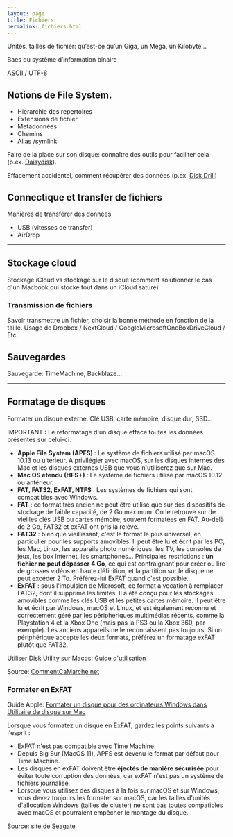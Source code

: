 ```yaml
---
layout: page
title: Fichiers
permalink: fichiers.html
---
```


Unités, tailles de fichier: qu’est-ce qu’un Giga, un Mega, un Kilobyte... 

Baes du système d’information binaire 

ASCII / UTF-8 

## Notions de File System.  

- Hierarchie des repertoires 
- Extensions de fichier 
- Metadonnées 
- Chemins 
- Alias /symlink 

Faire de la place sur son disque: connaître des outils pour faciliter cela (p.ex. [Daisydisk](https://daisydiskapp.com/)). 

Effacement accidentel, comment récupérer des données (p.ex. [Disk Drill](https://www.cleverfiles.com/fr/))

## Connectique et transfer de fichiers

Manières de transférer des données

- USB (vitesses de transfer)
- AirDrop

***

## Stockage cloud

Stockage iCloud vs stockage sur le disque (comment solutionner le cas d'un Macbook qui stocke tout dans un iCloud saturé) 

### Transmission de fichiers

Savoir transmettre un fichier, choisir la bonne méthode en fonction de la taille. Usage de Dropbox / NextCloud / GoogleMicrosoftOneBoxDriveCloud / Etc.  

## Sauvegardes

Sauvegarde: TimeMachine, Backblaze... 

***

## Formatage de disques

Formater un disque externe. Clé USB, carte mémoire, disque dur, SSD...

IMPORTANT : Le reformatage d'un disque efface toutes les données présentes sur celui-ci.

- **Apple File System (APFS)** : Le système de fichiers utilisé par macOS 10.13 ou ultérieur. À privilégier avec macOS, sur les disques internes des Mac et les disques externes USB que vous n'utiliserez que sur Mac.
- **Mac OS étendu (HFS+)** : Le système de fichiers utilisé par macOS 10.12 ou antérieur.
- **FAT, FAT32, ExFAT, NTFS** : Les systèmes de fichiers qui sont compatibles avec Windows.
- **FAT** : ce format très ancien ne peut être utilisé que sur des dispositifs de stockage de faible capacité, de 2 Go maximum. On le retrouve sur de vieilles clés USB ou cartes mémoire, souvent formatées en FAT. Au-delà de 2 Go, FAT32 et exFAT ont pris la relève.
- **FAT32** : bien que vieillissant, c'est le format le plus universel, en particulier pour les supports amovibles. Il peut être lu et écrit par les PC, les Mac, Linux, les appareils photo numériques, les TV, les consoles de jeux, les box Internet, les smartphones... Principales restrictions : **un fichier ne peut dépasser 4 Go**, ce qui est contraignant pour créer ou lire de grosses vidéos en haute définition, et la partition sur le disque ne peut excéder 2 To. Préférez-lui ExFAT quand c'est possible.
- **ExFAT** : sous l'impulsion de Microsoft, ce format a vocation à remplacer FAT32, dont il supprime les limites. Il a été conçu pour les stockages amovibles comme les clés USB et les petites cartes mémoire. Il peut être lu et écrit par Windows, macOS et Linux, et est également reconnu et correctement géré par les périphériques multimédias récents, comme la Playstation 4 et la Xbox One (mais pas la PS3 ou la Xbox 360, par exemple). Les anciens appareils ne le reconnaissent pas toujours. Si un périphérique accepte les deux formats, préférez un formatage exFAT plutôt que FAT32.

Utiliser Disk Utility sur Macos: [Guide d'utilisation](https://support.apple.com/fr-ch/guide/disk-utility/welcome/mac)

Source: [CommentCaMarche.net](https://www.commentcamarche.net/informatique/stockage/1425-choisir-un-systeme-de-fichiers-pour-le-formatage/)

### Formater en ExFAT

Guide Apple: [Formater un disque pour des ordinateurs Windows dans Utilitaire de disque sur Mac](https://support.apple.com/fr-ch/guide/disk-utility/dskutl1010/mac)

Lorsque vous formatez un disque en ExFAT, gardez les points suivants à l'esprit :

- ExFAT n'est pas compatible avec Time Machine.
- Depuis Big Sur (MacOS 11), APFS est devenu le format par défaut pour Time Machine.
- Les disques en exFAT doivent être **éjectés de manière sécurisée** pour éviter toute corruption des données, car exFAT n'est pas un système de fichiers journalisé.
- Lorsque vous utilisez des disques à la fois sur macOS et sur Windows, vous devez toujours les formater sur macOS, car les tailles d'unités d'allocation Windows (tailles de cluster) ne sont pas toutes compatibles avec macOS et pourraient empêcher le montage du disque.

Source: [site de Seagate](https://www.seagate.com/fr/fr/support/kb/how-to-format-your-drive-exfat-on-macos-big-sur-and-later/)